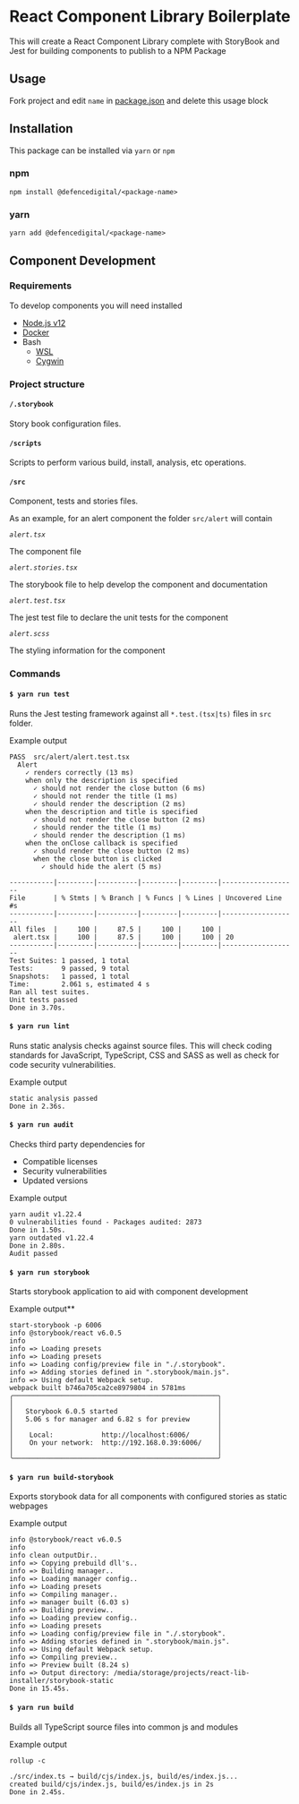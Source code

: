 # React Component Library Boilerplate

This will create a React Component Library complete with StoryBook and Jest for building components to publish to a NPM Package

## Usage

Fork project and edit `name` in [package.json](./package.json) and delete this usage block

## Installation

This package can be installed via `yarn` or `npm`

### npm

```shell
npm install @defencedigital/<package-name>
```

### yarn

```shell
yarn add @defencedigital/<package-name>
```

## Component Development

### Requirements

To develop components you will need installed

* [Node.js v12](https://nodejs.org/en/download/)
* [Docker](https://docs.docker.com/get-docker/)
* Bash
  * [WSL](https://docs.microsoft.com/en-us/windows/wsl/install-win10)
  * [Cygwin](https://www.cygwin.com/)

### Project structure

#### `/.storybook`

Story book configuration files.

#### `/scripts`

Scripts to perform various build, install, analysis, etc operations.

#### `/src`

Component, tests and stories files.

As an example, for an alert component the folder `src/alert` will contain

*`alert.tsx`*

The component file

*`alert.stories.tsx`*

The storybook file to help develop the component and documentation

*`alert.test.tsx`*

The jest test file to declare the unit tests for the component

*`alert.scss`*

The styling information for the component

### Commands

#### `$ yarn run test`

Runs the Jest testing framework against all `*.test.(tsx|ts)` files in `src` folder.

Example output

```shell
PASS  src/alert/alert.test.tsx
  Alert
    ✓ renders correctly (13 ms)
    when only the description is specified
      ✓ should not render the close button (6 ms)
      ✓ should not render the title (1 ms)
      ✓ should render the description (2 ms)
    when the description and title is specified
      ✓ should not render the close button (2 ms)
      ✓ should render the title (1 ms)
      ✓ should render the description (1 ms)
    when the onClose callback is specified
      ✓ should render the close button (2 ms)
      when the close button is clicked
        ✓ should hide the alert (5 ms)

-----------|---------|----------|---------|---------|-------------------
File       | % Stmts | % Branch | % Funcs | % Lines | Uncovered Line #s
-----------|---------|----------|---------|---------|-------------------
All files  |     100 |     87.5 |     100 |     100 |
 alert.tsx |     100 |     87.5 |     100 |     100 | 20
-----------|---------|----------|---------|---------|-------------------
Test Suites: 1 passed, 1 total
Tests:       9 passed, 9 total
Snapshots:   1 passed, 1 total
Time:        2.061 s, estimated 4 s
Ran all test suites.
Unit tests passed
Done in 3.70s.
```

#### `$ yarn run lint`

Runs static analysis checks against source files.  This will check coding standards for JavaScript, TypeScript, CSS and SASS as well as check for code security vulnerabilities.

Example output

```shell
static analysis passed
Done in 2.36s.
```

#### `$ yarn run audit`

Checks third party dependencies for

* Compatible licenses
* Security vulnerabilities
* Updated versions

Example output

```shell
yarn audit v1.22.4
0 vulnerabilities found - Packages audited: 2873
Done in 1.50s.
yarn outdated v1.22.4
Done in 2.80s.
Audit passed
```

#### `$ yarn run storybook`

Starts storybook application to aid with component development

Example output**

```shell
start-storybook -p 6006
info @storybook/react v6.0.5
info
info => Loading presets
info => Loading presets
info => Loading config/preview file in "./.storybook".
info => Adding stories defined in ".storybook/main.js".
info => Using default Webpack setup.
webpack built b746a705ca2ce8979804 in 5781ms
╭───────────────────────────────────────────────────╮
│                                                   │
│   Storybook 6.0.5 started                         │
│   5.06 s for manager and 6.82 s for preview       │
│                                                   │
│    Local:            http://localhost:6006/       │
│    On your network:  http://192.168.0.39:6006/    │
│                                                   │
╰───────────────────────────────────────────────────╯
```

#### `$ yarn run build-storybook`

Exports storybook data for all components with configured stories as static webpages

Example output

```shell
info @storybook/react v6.0.5
info
info clean outputDir..
info => Copying prebuild dll's..
info => Building manager..
info => Loading manager config..
info => Loading presets
info => Compiling manager..
info => manager built (6.03 s)
info => Building preview..
info => Loading preview config..
info => Loading presets
info => Loading config/preview file in "./.storybook".
info => Adding stories defined in ".storybook/main.js".
info => Using default Webpack setup.
info => Compiling preview..
info => Preview built (8.24 s)
info => Output directory: /media/storage/projects/react-lib-installer/storybook-static
Done in 15.45s.
```

#### `$ yarn run build`

Builds all TypeScript source files into common js and modules

Example output

```shell
rollup -c

./src/index.ts → build/cjs/index.js, build/es/index.js...
created build/cjs/index.js, build/es/index.js in 2s
Done in 2.45s.
```
